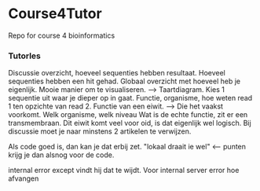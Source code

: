 # Course4Tutor
Repo for course 4 bioinformatics

### Tutorles
Discussie
overzicht, hoeveel sequenties hebben resultaat. Hoeveel sequenties hebben een hit gehad.
Globaal overzicht met hoeveel heb je eigenlijk. Mooie manier om te visualiseren. --> Taartdiagram.
Kies 1 sequentie uit waar je dieper op in gaat. Functie, organisme, hoe weten read 1 ten opzichte van read 2. 
Functie van een eiwit. --> Die het vaakst voorkomt.
Welk organisme, welk niveau
Wat is de echte functie, zit er een transmembraan. 
Dit eiwit komt veel voor oid, is dat eigenlijk wel logisch.
Bij discussie moet je naar minstens 2 artikelen te verwijzen. 

Als code goed is, dan kan je dat erbij zet. "lokaal draait ie wel" <-- punten krijg je dan alsnog voor de code.


internal error
except vindt hij dat te wijdt. Voor internal server error hoe afvangen
